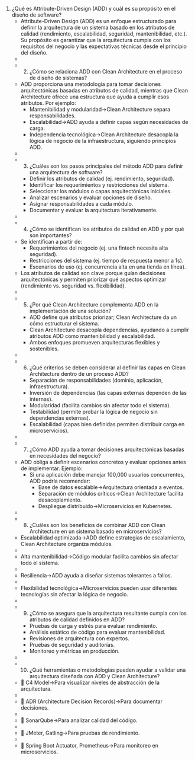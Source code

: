 1. ¿Qué es Attribute-Driven Design (ADD) y cuál es su propósito en el diseño de software?
    - Attribute-Driven Design (ADD) es un enfoque estructurado para definir la arquitectura de un sistema basado en los atributos de calidad (rendimiento, escalabilidad, seguridad, mantenibilidad, etc.). Su propósito es garantizar que la arquitectura cumpla con los requisitos del negocio y las expectativas técnicas desde el principio del diseño.
    - 
    - 2. ¿Cómo se relaciona ADD con Clean Architecture en el proceso de diseño de sistemas?
    - ADD proporciona una metodología para tomar decisiones arquitectónicas basadas en atributos de calidad, mientras que Clean Architecture ofrece una estructura que ayuda a cumplir esos atributos. Por ejemplo:
        - Mantenibilidad y modularidad→Clean Architecture separa responsabilidades.
        - Escalabilidad→ADD ayuda a definir capas según necesidades de carga.
        - Independencia tecnológica→Clean Architecture desacopla la lógica de negocio de la infraestructura, siguiendo principios ADD.
    - 
    - 3. ¿Cuáles son los pasos principales del método ADD para definir una arquitectura de software?
        - Definir los atributos de calidad (ej. rendimiento, seguridad).
        - Identificar los requerimientos y restricciones del sistema.
        - Seleccionar los módulos o capas arquitectónicas iniciales.
        - Analizar escenarios y evaluar opciones de diseño.
        - Asignar responsabilidades a cada módulo.
        - Documentar y evaluar la arquitectura iterativamente.
    - 
    - 4. ¿Cómo se identifican los atributos de calidad en ADD y por qué son importantes?
    - Se identifican a partir de:
        - Requerimientos del negocio (ej. una fintech necesita alta seguridad).
        - Restricciones del sistema (ej. tiempo de respuesta menor a 1s).
        - Escenarios de uso (ej. concurrencia alta en una tienda en línea).
    - Los atributos de calidad son clave porque guían decisiones arquitectónicas y permiten priorizar qué aspectos optimizar (rendimiento vs. seguridad vs. flexibilidad).
    - 
    - 5. ¿Por qué Clean Architecture complementa ADD en la implementación de una solución?
        - ADD define qué atributos priorizar; Clean Architecture da un cómo estructurar el sistema.
        - Clean Architecture desacopla dependencias, ayudando a cumplir atributos ADD como mantenibilidad y escalabilidad.
        - Ambos enfoques promueven arquitecturas flexibles y sostenibles.
    - 
    - 6. ¿Qué criterios se deben considerar al definir las capas en Clean Architecture dentro de un proceso ADD?
        - Separación de responsabilidades (dominio, aplicación, infraestructura).
        - Inversión de dependencias (las capas externas dependen de las internas).
        - Modularidad (facilita cambios sin afectar todo el sistema).
        - Testabilidad (permite probar la lógica de negocio sin dependencias externas).
        - Escalabilidad (capas bien definidas permiten distribuir carga en microservicios).
    - 
    - 7. ¿Cómo ADD ayuda a tomar decisiones arquitectónicas basadas en necesidades del negocio?
    - ADD obliga a definir escenarios concretos y evaluar opciones antes de implementar. Ejemplo:
        - Si una aplicación debe manejar 100,000 usuarios concurrentes, ADD podría recomendar:
            - Base de datos escalable→Arquitectura orientada a eventos.
            - Separación de módulos críticos→Clean Architecture facilita desacoplamiento.
            - Despliegue distribuido→Microservicios en Kubernetes.
    - 
    - 8. ¿Cuáles son los beneficios de combinar ADD con Clean Architecture en un sistema basado en microservicios?
    - Escalabilidad optimizada→ADD define estrategias de escalamiento, Clean Architecture organiza módulos.
    - 
    - Alta mantenibilidad→Código modular facilita cambios sin afectar todo el sistema.
    - 
    - Resiliencia→ADD ayuda a diseñar sistemas tolerantes a fallos.
    - 
    - Flexibilidad tecnológica→Microservicios pueden usar diferentes tecnologías sin afectar la lógica de negocio.
    - 
    - 9. ¿Cómo se asegura que la arquitectura resultante cumpla con los atributos de calidad definidos en ADD?
        - Pruebas de carga y estrés para evaluar rendimiento.
        - Análisis estático de código para evaluar mantenibilidad.
        - Revisiones de arquitectura con expertos.
        - Pruebas de seguridad y auditorías.
        - Monitoreo y métricas en producción.
    - 
    - 10. ¿Qué herramientas o metodologías pueden ayudar a validar una arquitectura diseñada con ADD y Clean Architecture?
    - 🔹 C4 Model→Para visualizar niveles de abstracción de la arquitectura.
    - 
    - 🔹 ADR (Architecture Decision Records)→Para documentar decisiones.
    - 
    - 🔹 SonarQube→Para analizar calidad del código.
    - 
    - 🔹 JMeter, Gatling→Para pruebas de rendimiento.
    - 
    - 🔹 Spring Boot Actuator, Prometheus→Para monitoreo en microservicios.
